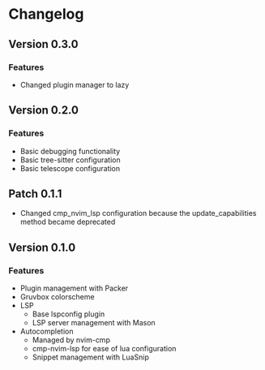 # Changelog
## Version 0.3.0
### Features
- Changed plugin manager to lazy

## Version 0.2.0
### Features
- Basic debugging functionality
- Basic tree-sitter configuration
- Basic telescope configuration

## Patch 0.1.1
- Changed cmp_nvim_lsp configuration because the update_capabilities method became deprecated

## Version 0.1.0
### Features
- Plugin management with Packer
- Gruvbox colorscheme
- LSP
	- Base lspconfig plugin
	- LSP server management with Mason
- Autocompletion
	- Managed by nvim-cmp
	- cmp-nvim-lsp for ease of lua configuration
	- Snippet management with LuaSnip

